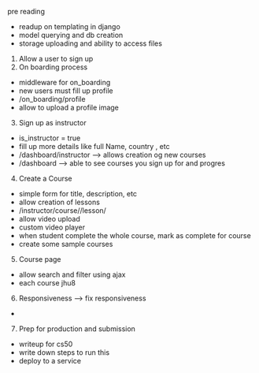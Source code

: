 pre reading

- readup on templating in django
- model querying and db creation
- storage uploading and ability to access files

1. Allow a user to sign up
2. On boarding process

- middleware for on_boarding
- new users must fill up profile
- /on_boarding/profile
- allow to upload a profile image

3. Sign up as instructor

- is_instructor = true
- fill up more details like full Name, country , etc
- /dashboard/instructor
  --> allows creation og new courses
- /dashboard
  --> able to see courses you sign up for and progres

4. Create a Course

- simple form for title, description, etc
- allow creation of lessons
- /instructor/course/<id>/lesson/<id>
- allow video upload
- custom video player
- when student complete the whole course, mark as complete for course
- create some sample courses

5. Course page

- allow search and filter using ajax
- each course jhu8

6. Responsiveness --> fix responsiveness

-

7. Prep for production and submission

- writeup for cs50
- write down steps to run this
- deploy to a service
